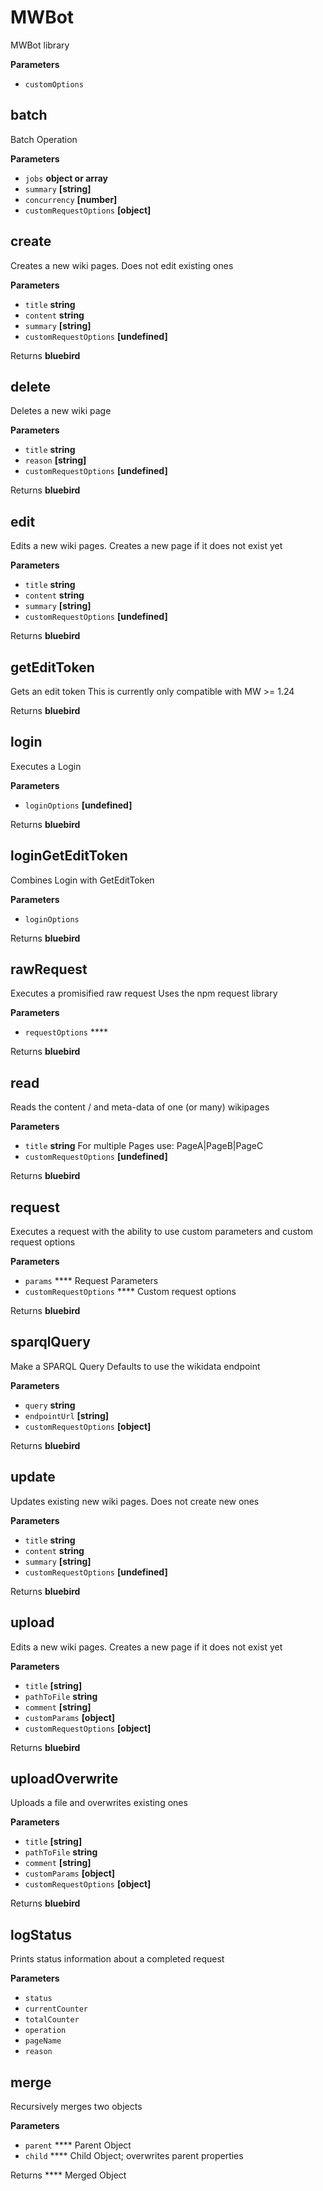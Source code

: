 # MWBot

MWBot library

**Parameters**

-   `customOptions`  

## batch

Batch Operation

**Parameters**

-   `jobs` **object or array** 
-   `summary` **[string]** 
-   `concurrency` **[number]** 
-   `customRequestOptions` **[object]** 

## create

Creates a new wiki pages. Does not edit existing ones

**Parameters**

-   `title` **string** 
-   `content` **string** 
-   `summary` **[string]** 
-   `customRequestOptions` **[undefined]** 

Returns **bluebird** 

## delete

Deletes a new wiki page

**Parameters**

-   `title` **string** 
-   `reason` **[string]** 
-   `customRequestOptions` **[undefined]** 

Returns **bluebird** 

## edit

Edits a new wiki pages. Creates a new page if it does not exist yet

**Parameters**

-   `title` **string** 
-   `content` **string** 
-   `summary` **[string]** 
-   `customRequestOptions` **[undefined]** 

Returns **bluebird** 

## getEditToken

Gets an edit token
This is currently only compatible with MW >= 1.24

Returns **bluebird** 

## login

Executes a Login

**Parameters**

-   `loginOptions` **[undefined]** 

Returns **bluebird** 

## loginGetEditToken

Combines Login  with GetEditToken

**Parameters**

-   `loginOptions`  

Returns **bluebird** 

## rawRequest

Executes a promisified raw request
Uses the npm request library

**Parameters**

-   `requestOptions` **** 

Returns **bluebird** 

## read

Reads the content / and meta-data of one (or many) wikipages

**Parameters**

-   `title` **string** For multiple Pages use: PageA|PageB|PageC
-   `customRequestOptions` **[undefined]** 

Returns **bluebird** 

## request

Executes a request with the ability to use custom parameters and custom request options

**Parameters**

-   `params` **** Request Parameters
-   `customRequestOptions` **** Custom request options

Returns **bluebird** 

## sparqlQuery

Make a SPARQL Query
Defaults to use the wikidata endpoint

**Parameters**

-   `query` **string** 
-   `endpointUrl` **[string]** 
-   `customRequestOptions` **[object]** 

Returns **bluebird** 

## update

Updates existing new wiki pages. Does not create new ones

**Parameters**

-   `title` **string** 
-   `content` **string** 
-   `summary` **[string]** 
-   `customRequestOptions` **[undefined]** 

Returns **bluebird** 

## upload

Edits a new wiki pages. Creates a new page if it does not exist yet

**Parameters**

-   `title` **[string]** 
-   `pathToFile` **string** 
-   `comment` **[string]** 
-   `customParams` **[object]** 
-   `customRequestOptions` **[object]** 

Returns **bluebird** 

## uploadOverwrite

Uploads a file and overwrites existing ones

**Parameters**

-   `title` **[string]** 
-   `pathToFile` **string** 
-   `comment` **[string]** 
-   `customParams` **[object]** 
-   `customRequestOptions` **[object]** 

Returns **bluebird** 

## logStatus

Prints status information about a completed request

**Parameters**

-   `status`  
-   `currentCounter`  
-   `totalCounter`  
-   `operation`  
-   `pageName`  
-   `reason`  

## merge

Recursively merges two objects

**Parameters**

-   `parent` **** Parent Object
-   `child` **** Child Object; overwrites parent properties

Returns **** Merged Object
